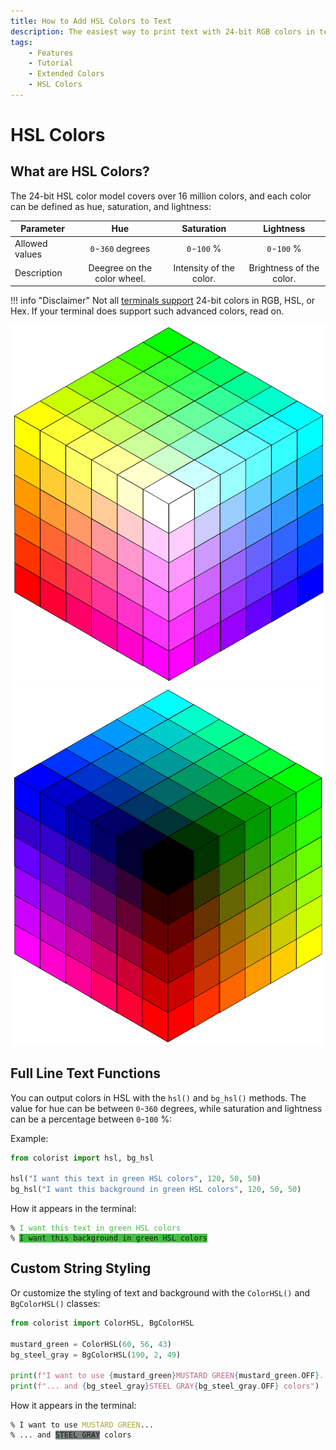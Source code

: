 ```yaml
---
title: How to Add HSL Colors to Text
description: The easiest way to print text with 24-bit RGB colors in terminal output using HSL and Colorist for Python. Includes code examples.
tags:
    - Features
    - Tutorial
    - Extended Colors
    - HSL Colors
---
```


# HSL Colors
## What are HSL Colors?
The 24-bit HSL color model covers over 16 million colors, and each color can be defined as hue, saturation, and lightness:

| Parameter      | Hue                           | Saturation                | Lightness                  |
| -------------- | :---------------------------: | :-----------------------: | :------------------------: |
| Allowed values | `0`-`360` degrees             | `0`-`100` %               | `0`-`100` %                |
| Description    | Deegree on the color wheel.   | Intensity of the color.   | Brightness of the color.   |

!!! info "Disclaimer"
    Not all [terminals support](../../user-guide/compatibility/terminal-support.md) 24-bit colors in RGB, HSL, or Hex. If your terminal does support such advanced colors, read on.

<div class="cubes">
    <img src="../../../assets/images/cube/cube_bright.svg" alt="Color cube bright">
    <img src="../../../assets/images/cube/cube_dark.svg" alt="Color cube dark">
</div>

## Full Line Text Functions
You can output colors in HSL with the `hsl()` and `bg_hsl()` methods. The value for hue can be between `0`-`360` degrees, while saturation and lightness can be a percentage between `0`-`100` %:

Example:

```python linenums="1" hl_lines="3-4"
from colorist import hsl, bg_hsl

hsl("I want this text in green HSL colors", 120, 50, 50)
bg_hsl("I want this background in green HSL colors", 120, 50, 50)
```

How it appears in the terminal:

<pre><code>% <span style="color: hsl(120, 50%, 50%)">I want this text in green HSL colors</span>
% <span class="text-contrast" style="background-color: hsl(120, 50%, 50%)">I want this background in green HSL colors</span></code></pre>

## Custom String Styling
Or customize the styling of text and background with the `ColorHSL()` and `BgColorHSL()` classes:

```python linenums="1" hl_lines="6-7"
from colorist import ColorHSL, BgColorHSL

mustard_green = ColorHSL(60, 56, 43)
bg_steel_gray = BgColorHSL(190, 2, 49)

print(f"I want to use {mustard_green}MUSTARD GREEN{mustard_green.OFF}...")
print(f"... and {bg_steel_gray}STEEL GRAY{bg_steel_gray.OFF} colors")
```

How it appears in the terminal:

<pre><code>% I want to use <span style="color: hsl(60, 56%, 43%)">MUSTARD GREEN</span>...
% ... and <span class="text-contrast" style="background-color: hsl(190, 2%, 49%)">STEEL GRAY</span> colors</code></pre>
